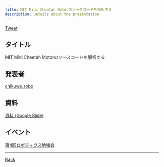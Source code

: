 ```yaml
---
title: MIT Mini Cheetah Motorのソースコードを解析する
description: Details about the presentation
---
```


<link rel="shortcut icon" type="image/x-icon" href="/favicon.ico?">

<a href="https://twitter.com/share?ref_src=twsrc%5Etfw" class="twitter-share-button" data-show-count="false">Tweet</a><script async src="https://platform.twitter.com/widgets.js" charset="utf-8"></script>

## タイトル
MIT Mini Cheetah Motorのソースコードを解析する
## 発表者
[chikuwa_robo](https://connpass.com/user/chikuwa_robo/)
## 資料
[資料 (Google Slide)](https://docs.google.com/presentation/d/1ZutUnSP4FFhuk0hnBdZXoAYiXGgv4k0-fMAkccgtNRI/edit?usp=sharing)
## イベント
[第4回ロボティクス勉強会](./4.md)

- - -
[Back](../../archive.md)
